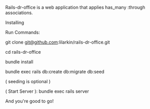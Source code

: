 Rails-dr-office is a web application that applies has_many :through associations.

Installing

Run Commands:

git clone git@github.com:lilarkin/rails-dr-office.git

cd rails-dr-office

bundle install

bundle exec rails db:create db:migrate db:seed

( seeding is optional )

( Start Server ):
bundle exec rails server

And you're good to go!
